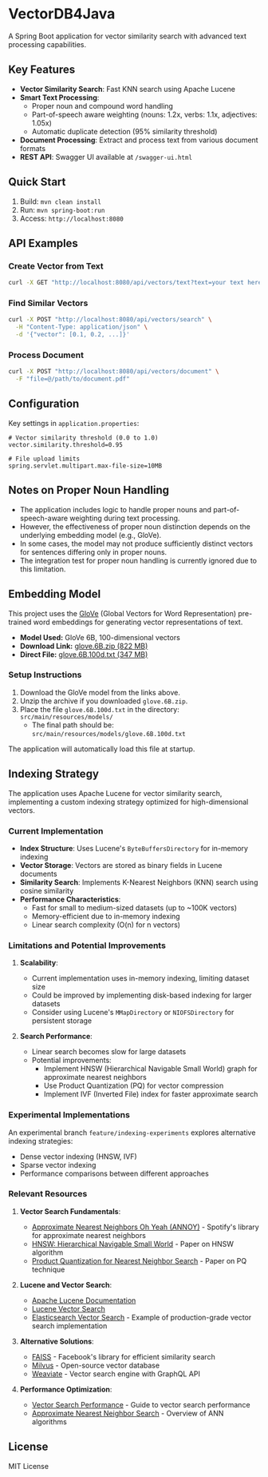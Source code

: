 # VectorDB4Java

A Spring Boot application for vector similarity search with advanced text processing capabilities.

## Key Features

- **Vector Similarity Search**: Fast KNN search using Apache Lucene
- **Smart Text Processing**:
  - Proper noun and compound word handling
  - Part-of-speech aware weighting (nouns: 1.2x, verbs: 1.1x, adjectives: 1.05x)
  - Automatic duplicate detection (95% similarity threshold)
- **Document Processing**: Extract and process text from various document formats
- **REST API**: Swagger UI available at `/swagger-ui.html`

## Quick Start

1. Build: `mvn clean install`
2. Run: `mvn spring-boot:run`
3. Access: `http://localhost:8080`

## API Examples

### Create Vector from Text
```bash
curl -X GET "http://localhost:8080/api/vectors/text?text=your text here"
```

### Find Similar Vectors
```bash
curl -X POST "http://localhost:8080/api/vectors/search" \
  -H "Content-Type: application/json" \
  -d '{"vector": [0.1, 0.2, ...]}'
```

### Process Document
```bash
curl -X POST "http://localhost:8080/api/vectors/document" \
  -F "file=@/path/to/document.pdf"
```

## Configuration

Key settings in `application.properties`:
```properties
# Vector similarity threshold (0.0 to 1.0)
vector.similarity.threshold=0.95

# File upload limits
spring.servlet.multipart.max-file-size=10MB
```

## Notes on Proper Noun Handling

- The application includes logic to handle proper nouns and part-of-speech-aware weighting during text processing.
- However, the effectiveness of proper noun distinction depends on the underlying embedding model (e.g., GloVe).
- In some cases, the model may not produce sufficiently distinct vectors for sentences differing only in proper nouns.
- The integration test for proper noun handling is currently ignored due to this limitation.

## Embedding Model

This project uses the [GloVe](https://nlp.stanford.edu/projects/glove/) (Global Vectors for Word Representation) pre-trained word embeddings for generating vector representations of text.

- **Model Used:** GloVe 6B, 100-dimensional vectors
- **Download Link:** [glove.6B.zip (822 MB)](https://nlp.stanford.edu/data/glove.6B.zip)
- **Direct File:** [glove.6B.100d.txt (347 MB)](https://nlp.stanford.edu/data/glove.6B.100d.txt)

### Setup Instructions
1. Download the GloVe model from the links above.
2. Unzip the archive if you downloaded `glove.6B.zip`.
3. Place the file `glove.6B.100d.txt` in the directory: `src/main/resources/models/`
   - The final path should be: `src/main/resources/models/glove.6B.100d.txt`

The application will automatically load this file at startup.

## Indexing Strategy

The application uses Apache Lucene for vector similarity search, implementing a custom indexing strategy optimized for high-dimensional vectors.

### Current Implementation

- **Index Structure**: Uses Lucene's `ByteBuffersDirectory` for in-memory indexing
- **Vector Storage**: Vectors are stored as binary fields in Lucene documents
- **Similarity Search**: Implements K-Nearest Neighbors (KNN) search using cosine similarity
- **Performance Characteristics**:
  - Fast for small to medium-sized datasets (up to ~100K vectors)
  - Memory-efficient due to in-memory indexing
  - Linear search complexity (O(n) for n vectors)

### Limitations and Potential Improvements

1. **Scalability**:
   - Current implementation uses in-memory indexing, limiting dataset size
   - Could be improved by implementing disk-based indexing for larger datasets
   - Consider using Lucene's `MMapDirectory` or `NIOFSDirectory` for persistent storage

2. **Search Performance**:
   - Linear search becomes slow for large datasets
   - Potential improvements:
     - Implement HNSW (Hierarchical Navigable Small World) graph for approximate nearest neighbors
     - Use Product Quantization (PQ) for vector compression
     - Implement IVF (Inverted File) index for faster approximate search

### Experimental Implementations

An experimental branch `feature/indexing-experiments` explores alternative indexing strategies:
- Dense vector indexing (HNSW, IVF)
- Sparse vector indexing
- Performance comparisons between different approaches

### Relevant Resources

1. **Vector Search Fundamentals**:
   - [Approximate Nearest Neighbors Oh Yeah (ANNOY)](https://github.com/spotify/annoy) - Spotify's library for approximate nearest neighbors
   - [HNSW: Hierarchical Navigable Small World](https://arxiv.org/abs/1603.09320) - Paper on HNSW algorithm
   - [Product Quantization for Nearest Neighbor Search](https://lear.inrialpes.fr/pubs/2011/JDS11/jegou_searching_with_quantization.pdf) - Paper on PQ technique

2. **Lucene and Vector Search**:
   - [Apache Lucene Documentation](https://lucene.apache.org/core/documentation.html)
   - [Lucene Vector Search](https://lucene.apache.org/core/9_7_0/core/org/apache/lucene/search/VectorSimilarityQuery.html)
   - [Elasticsearch Vector Search](https://www.elastic.co/guide/en/elasticsearch/reference/current/vector-search.html) - Example of production-grade vector search implementation

3. **Alternative Solutions**:
   - [FAISS](https://github.com/facebookresearch/faiss) - Facebook's library for efficient similarity search
   - [Milvus](https://milvus.io/) - Open-source vector database
   - [Weaviate](https://weaviate.io/) - Vector search engine with GraphQL API

4. **Performance Optimization**:
   - [Vector Search Performance](https://www.pinecone.io/learn/vector-search-performance/) - Guide to vector search performance
   - [Approximate Nearest Neighbor Search](https://www.pinecone.io/learn/approximate-nearest-neighbor/) - Overview of ANN algorithms

## License

MIT License 